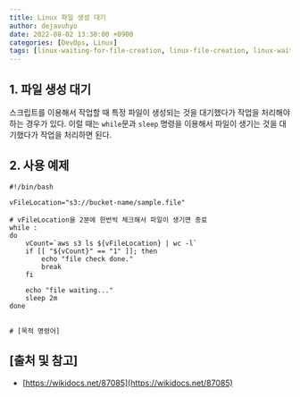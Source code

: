 ```yaml
---
title: Linux 파일 생성 대기
author: dejavuhyo
date: 2022-08-02 13:30:00 +0900
categories: [DevOps, Linux]
tags: [linux-waiting-for-file-creation, linux-file-creation, linux-waiting, linux-file, file-creation, 리눅스-파일-생성-대기, 리눅스-파일-생성, 파일-생성]
---
```


## 1. 파일 생성 대기
스크립트를 이용해서 작업할 때 특정 파일이 생성되는 것을 대기했다가 작업을 처리해야 하는 경우가 있다. 이럴 때는 `while`문과 `sleep` 명령을 이용해서 파일이 생기는 것을 대기했다가 작업을 처리하면 된다.

## 2. 사용 예제

```shell
#!/bin/bash

vFileLocation="s3://bucket-name/sample.file"

# vFileLocation을 2분에 한번씩 체크해서 파일이 생기면 종료 
while :
do
    vCount=`aws s3 ls ${vFileLocation} | wc -l`
    if [[ "${vCount}" == "1" ]]; then
        echo "file check done."
        break
    fi

    echo "file waiting..."
    sleep 2m
done


# [목적 명령어]
```

## [출처 및 참고]
* [https://wikidocs.net/87085](https://wikidocs.net/87085)
